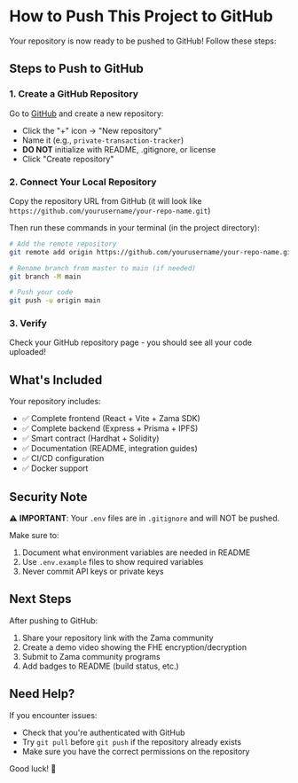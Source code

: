 # How to Push This Project to GitHub

Your repository is now ready to be pushed to GitHub! Follow these steps:

## Steps to Push to GitHub

### 1. Create a GitHub Repository

Go to [GitHub](https://github.com) and create a new repository:
- Click the "+" icon → "New repository"
- Name it (e.g., `private-transaction-tracker`)
- **DO NOT** initialize with README, .gitignore, or license
- Click "Create repository"

### 2. Connect Your Local Repository

Copy the repository URL from GitHub (it will look like `https://github.com/yourusername/your-repo-name.git`)

Then run these commands in your terminal (in the project directory):

```bash
# Add the remote repository
git remote add origin https://github.com/yourusername/your-repo-name.git

# Rename branch from master to main (if needed)
git branch -M main

# Push your code
git push -u origin main
```

### 3. Verify

Check your GitHub repository page - you should see all your code uploaded!

## What's Included

Your repository includes:
- ✅ Complete frontend (React + Vite + Zama SDK)
- ✅ Complete backend (Express + Prisma + IPFS)
- ✅ Smart contract (Hardhat + Solidity)
- ✅ Documentation (README, integration guides)
- ✅ CI/CD configuration
- ✅ Docker support

## Security Note

⚠️ **IMPORTANT**: Your `.env` files are in `.gitignore` and will NOT be pushed.

Make sure to:
1. Document what environment variables are needed in README
2. Use `.env.example` files to show required variables
3. Never commit API keys or private keys

## Next Steps

After pushing to GitHub:
1. Share your repository link with the Zama community
2. Create a demo video showing the FHE encryption/decryption
3. Submit to Zama community programs
4. Add badges to README (build status, etc.)

## Need Help?

If you encounter issues:
- Check that you're authenticated with GitHub
- Try `git pull` before `git push` if the repository already exists
- Make sure you have the correct permissions on the repository

Good luck! 🚀

